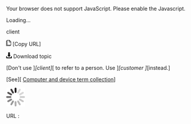 Your browser does not support JavaScript. Please enable the Javascript.

Loading...

client

![Copy URL](client_files/Copy.png) [Copy URL]

![Download](client_files/Download.png)
Download topic

[Don't use ]*[client]*[ to refer to a person. Use ]*[customer ]*[instead.]

[See][ [Computer and device term collection](https://worldready.cloudapp.net/Styleguide/Read?id=2700&topicid=26597)]

![In progress](client_files/activity-large.gif)

URL :



